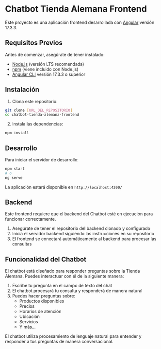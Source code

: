 # Chatbot Tienda Alemana Frontend

Este proyecto es una aplicación frontend desarrollada con [Angular](https://angular.io/) versión 17.3.3.

## Requisitos Previos

Antes de comenzar, asegúrate de tener instalado:
- [Node.js](https://nodejs.org/) (versión LTS recomendada)
- [npm](https://www.npmjs.com/) (viene incluido con Node.js)
- [Angular CLI](https://angular.io/cli) versión 17.3.3 o superior

## Instalación

1. Clona este repositorio:
```bash
git clone [URL_DEL_REPOSITORIO]
cd chatbot-tienda-alemana-frontend
```

2. Instala las dependencias:
```bash
npm install
```

## Desarrollo

Para iniciar el servidor de desarrollo:

```bash
npm start
# o
ng serve
```

La aplicación estará disponible en `http://localhost:4200/`

## Backend

Este frontend requiere que el backend del Chatbot esté en ejecución para funcionar correctamente. 

1. Asegúrate de tener el repositorio del backend clonado y configurado
2. Inicia el servidor backend siguiendo las instrucciones en su repositorio
3. El frontend se conectará automáticamente al backend para procesar las consultas

## Funcionalidad del Chatbot

El chatbot está diseñado para responder preguntas sobre la Tienda Alemana. Puedes interactuar con él de la siguiente manera:

1. Escribe tu pregunta en el campo de texto del chat
2. El chatbot procesará tu consulta y responderá de manera natural
3. Puedes hacer preguntas sobre:
   - Productos disponibles
   - Precios
   - Horarios de atención
   - Ubicación
   - Servicios
   - Y más...

El chatbot utiliza procesamiento de lenguaje natural para entender y responder a tus preguntas de manera conversacional.
